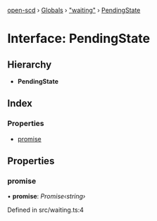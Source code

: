 [open-scd](../README.md) › [Globals](../globals.md) › ["waiting"](../modules/_waiting_.md) › [PendingState](_waiting_.pendingstate.md)

# Interface: PendingState

## Hierarchy

* **PendingState**

## Index

### Properties

* [promise](_waiting_.pendingstate.md#promise)

## Properties

###  promise

• **promise**: *Promise‹string›*

Defined in src/waiting.ts:4
